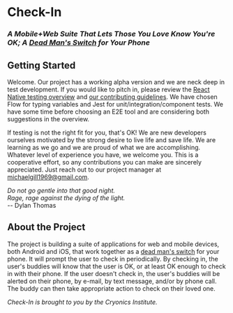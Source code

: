 # Check-In
### *A Mobile+Web Suite That Lets Those You Love Know You're OK; A [Dead Man's Switch](https://en.wikipedia.org/wiki/Dead_man's_switch) for Your Phone*

## Getting Started
Welcome.  Our project has a working alpha version and we are neck deep in test development.  If you would like to pitch in, please review the [React Native testing overview](https://reactnative.dev/docs/testing-overview) and [our contributing guidelines](./docs/CONTRIBUTING.md).  We have chosen Flow for typing variables and Jest for unit/integration/component tests.  We have some time before choosing an E2E tool and are considering both suggestions in the overview.

If testing is not the right fit for you, that's OK!  We are new developers ourselves motivated by the strong desire to live life and save life.  We are learning as we go and we are proud of what we are accomplishing.  Whatever level of experience you have, we welcome you.  This is a cooperative effort, so any contributions you can make are sincerely appreciated.  Just reach out to our project manager at [michaelgill1969@gmail.com](mailto:michaelgill1969@gmail.com).

*Do not go gentle into that good night.<br>
Rage, rage against the dying of the light.*<br>
-- Dylan Thomas

## About the Project
The project is building a suite of applications for web and mobile devices, both Android and iOS, that work together as a [dead man's switch](https://en.wikipedia.org/wiki/Dead_man's_switch) for your phone.  It will prompt the user to check in periodically.  By checking in, the user's buddies will know that the user is OK, or at least OK enough to check in with their phone.  If the user doesn't check in, the user's buddies will be alerted on their phone, by e-mail, by text message, and/or by phone call.  The buddy can then take appropriate action to check on their loved one.

*Check-In is brought to you by the Cryonics Institute.*
